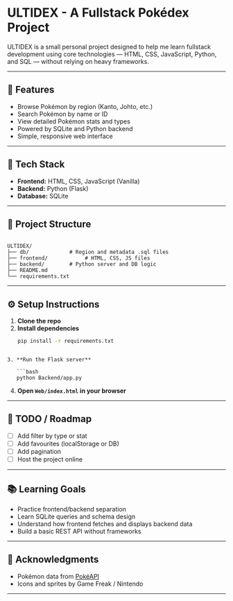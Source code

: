# ULTIDEX - A Fullstack Pokédex Project

ULTIDEX is a small personal project designed to help me learn fullstack development using core technologies — HTML, CSS, JavaScript, Python, and SQL — without relying on heavy frameworks.

---

## 🚀 Features

- Browse Pokémon by region (Kanto, Johto, etc.)
- Search Pokémon by name or ID
- View detailed Pokémon stats and types
- Powered by SQLite and Python backend
- Simple, responsive web interface

---

## 🧰 Tech Stack

- **Frontend:** HTML, CSS, JavaScript (Vanilla)
- **Backend:** Python (Flask)
- **Database:** SQLite

---

## 📁 Project Structure

```

ULTIDEX/
├── db/             # Region and metadata .sql files
├── frontend/            # HTML, CSS, JS files
├── backend/        # Python server and DB logic
├── README.md
└── requirements.txt

```

---

## ⚙️ Setup Instructions

1. **Clone the repo**
2. **Install dependencies**
   ```bash
   pip install -r requirements.txt
```

3. **Run the Flask server**

   ```bash
   python Backend/app.py
   ```
4. **Open `Web/index.html` in your browser**

---

## 🧪 TODO / Roadmap

* [ ] Add filter by type or stat
* [ ] Add favourites (localStorage or DB)
* [ ] Add pagination
* [ ] Host the project online

---

## 📚 Learning Goals

* Practice frontend/backend separation
* Learn SQLite queries and schema design
* Understand how frontend fetches and displays backend data
* Build a basic REST API without frameworks

---

## 🔗 Acknowledgments

* Pokémon data from [PokéAPI](https://pokeapi.co/)
* Icons and sprites by Game Freak / Nintendo

---